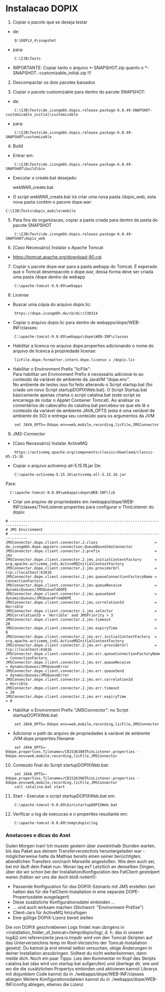 # Instalacao DOPIX 

1. Copiar o pacote que se deseja testar

- de: 
~~~
    Q:\DOPiX_4\snapshot
~~~

- para: 
~~~
    C:\IJB\Tests
~~~

- IMPORTANTE: Copiar tanto o arquivo *-SNAPSHOT.zip quanto o *-SNAPSHOT.-customizable_initial.zip !!! 


2. Descompactar os dois pacotes baixados 

3. Copiar o pacote customizable para dentro do pacote SNAPSHOT:

- de:
~~~ 
    C:\IJB\Tests\de.icongmbh.dopix.release.package-6.0.49-SNAPSHOT-customizable_initial\customizable
~~~

- para: 
~~~
    C:\IJB\Tests\de.icongmbh.dopix.release.package-6.0.49-SNAPSHOT\customizable
~~~

4. Build

- Entrar em:
~~~
    C:\IJB\Tests\de.icongmbh.dopix.release.package-6.0.49-SNAPSHOT\build\bin
~~~

- Executar o create.bat desejado: 

    webWAR_create.bat

- O script webWAR_create.bat irá criar uma nova pasta /dopix_web, esta nova pasta contém o pacore dope.war:
~~~
C:\IJB\Tests\dopix_mobile\mobile
~~~

5. Para fins de organizacao, copiar a pasta criada para dentro da pasta do pacote SNAPSHOT

~~~
    C:\IJB\Tests\de.icongmbh.dopix.release.package-6.0.49-SNAPSHOT\dopix_web
~~~

6. [Caso Necessário] Instalar o Apache Tomcat 

- https://tomcat.apache.org/download-90.cgi


7. Copiar o pacote dope.war para a pasta webapp do Tomcat. É esperado que o Tomcat desempacote o dope.war, dessa forma deve ser criada uma pasta /dope dentro da webapp
~~~
    C:\apache-tomcat-9.0.89\webapps
~~~


8. License

- Buscar uma cópia do arquivo dopix.lic:  
~~~
    https://dope.icongmbh.de/cb/dir/238314
~~~

- Copiar o arquivo dopix.lic para dentro de webapps/dope/WEB-INF/classes:
~~~
    C:\apache-tomcat-9.0.89\webapps\dope\WEB-INF\classes
~~~

- Habilitar a licenca no arquivo dope.properties adicionando o nome do arquivo de licenca à propriedade license: 
~~~
    licFile.dope.formatter.intern.dope.license = /dopix.lic
~~~

- Habilitar o Environment Prefix "licFile":  
Para habilitar um Environment Prefix é necessário adicioná-lo ao conteúdo da variável de ambiente da JavaVM "dope.env".  
No ambiente de testes isso foi feito alterando o Script startup.bat (foi criado um novo Script startupDOPIXWeb.bat). O Script Startup.bat básicamente apenas chama o script catalina.bat (este script se encarrega de rodar o Applet Container Tomcat).
Ao analisar os comentários de cabecalho do catalina.bat percebeu-se que ele lê o conteúdo da variável de ambiente JAVA_OPTS (esta é uma veriável de ambiente do SO) e entrega seu conteúdo para os argumentos da JVM
~~~
    set JAVA_OPTS=-Ddope.env=web,mobile,recording,licFile,JMSConnector
~~~


9. JMS-Connector 
-  [Caso Necessário] Instalar ActiveMQ
~~~
    https://activemq.apache.org/components/classic/download/classic-05-15-16
~~~
    
- Copiar o arquivo activemq-all-5.15.16.jar
De:  
~~~
    C:\apache-activemq-5.15.16\activemq-all-5.15.16.jar
~~~

Para:
~~~
  C:\apache-tomcat-9.0.89\webapps\dope\WEB-INF\lib
~~~

- Criar um arquivo de propriedades em /webapps/dope/WEB-INF/classes/ThinListener.properties para configurar o ThinListener do dopix: 

~~~
# ------------------------------------------------------------------------------
# JMS Environment
# ------------------------------------------------------------------------------
JMSConnector.dope.client.connector.2.class                          = de.icongmbh.dope.appserv.connection.QueueBasedJmsConnector
JMSConnector.dope.client.connector.2.prefix                         = jms
JMSConnector.dope.client.connector.2.jms.initialContextFactory      = org.apache.activemq.jndi.ActiveMQInitialContextFactory
JMSConnector.dope.client.connector.2.jms.providerUrl                = tcp://localhost:61616
JMSConnector.dope.client.connector.2.jms.queueConnectionFactoryName = ConnectionFactory
JMSConnector.dope.client.connector.2.jms.queueReceive               = dynamicQueues/JMSQueueToDOPE
JMSConnector.dope.client.connector.2.jms.queueSend                  = dynamicQueues/JMSQueueFromDOPE
JMSConnector.dope.client.connector.2.jms.correlationId              = Horrible
JMSConnector.dope.client.connector.2.jms.selector                   = JMSCorrelationID = 'Horrible' and JMSPriority > 3
JMSConnector.dope.client.connector.2.jms.timeout                    = 20
JMSConnector.dope.client.connector.2.jms.expiryTime                 = 0
JMSConnector.dope.client.connector.2.jms.err.initialContextFactory  = org.apache.activemq.jndi.ActiveMQInitialContextFactory
JMSConnector.dope.client.connector.2.jms.err.providerUrl            = tcp://localhost:61616
JMSConnector.dope.client.connector.2.jms.err.queueConnectionFactoryName = ConnectionFactory
JMSConnector.dope.client.connector.2.jms.err.queueReceive               = dynamicQueues/JMSQueueError
JMSConnector.dope.client.connector.2.jms.err.queueSend                  = dynamicQueues/JMSQueueError
JMSConnector.dope.client.connector.2.jms.err.correlationId              = Horrible
JMSConnector.dope.client.connector.2.jms.err.timeout                    = 20
JMSConnector.dope.client.connector.2.jms.err.expiryTime                 = 0
~~~

- Habilitar o Environment Prefix "JMSConnector": no Script startupDOPIXWeb.bat: 
~~~
    set JAVA_OPTS=-Ddope.env=web,mobile,recording,licFile,JMSConnector
~~~

- Adicionar o path do arquivo de propriedades à variável de ambiente JVM dope.properties.filename
~~~
    set JAVA_OPTS=-Ddope.properties.filename=/CB1536308ThinListener.properties -Ddope.env=web,mobile,recording,licFile,JMSConnector
~~~

10. Conteúdo final do Script startupDOPIXWeb.bat: 

~~~
    set JAVA_OPTS=-Ddope.properties.filename=/CB1536308ThinListener.properties -Ddope.env=web,mobile,recording,licFile,JMSConnector
    call catalina.bat start
~~~


11. Start - Executar o script startupDOPIXWeb.bat em: 

~~~
    C:\apache-tomcat-9.0.89\bin\startupDOPIXWeb.bat
~~~


12. Verificar o log de execucao e o properties resultante em: 

~~~
    C:\apache-tomcat-9.0.89\temp\dopix\log
~~~


### Anotacoes e dicas do Axel

Guten Morgen Ivan! Ich musste gestern über zweieinhalb Stunden warten, bis das Paket aus deinem Transferverzeichnis heruntergeladen war - möglicherweise hatte da Mathias bereits einen seiner berüchtigten, abendlichen Transfers von/nach Marseille angestoßen.
Wie dem auch sei, bei mir läuft dein Paket nun. Woran lag es? Letztlich an denselben Dingen, über die wir schon bei der Installation/Konfiguration des FatClient gestolpert waren (hätten wir uns die doch bloß notiert!):
- Passende Konfiguration für das DOPiX-Szenario mit JMS erstellen (wir hatten das für die FatClient-Installation in eine separate DOPE-Propertysdatei ausgelagert)
- Diese zusätzliche Konfigurationsdatei einbinden ...
- ... und auch wirksam machen (Stichwort: "Environment-Präfixe")
- Client-Jars für ActiveMQ hinzufügen
- Eine gültige DOPiX-Lizenz bereit stellen

Die von DOPiX geschriebenen Logs findet man übrigens in <installation_folder_of_tomcat>/temp/dopix/log/, d. h. das in unserer log4j2.xml referenzierte java.io.tmpdir wird von den Tomcat-Skripten auf das Unterverzeichnis temp im Root-Verzeichis der Tomcat-Installation gesetzt.
Du kannst ja erst einmal selbst versuchen, obige Änderungen in deiner Installation anzubringen.  Solltest du nicht weiterkommen, dann melde dich. Noch ein paar Tipps:
Lies den Kommentar im Kopf des Skripts catalina.bat (das wird von startup.bat aufgerufen) und überlege dir, wie und wo die die zusätzlichen Propertys einbinden und aktivieren kannst
Librarys mit disjunktem Code kannst du in ./webapps/dope/WEB-INF/classes ablegen
Weitere Konfigurationsdateien kannst du in ./webapps/dope/WEB-INF/config ablegen, ebenso die Lizenz